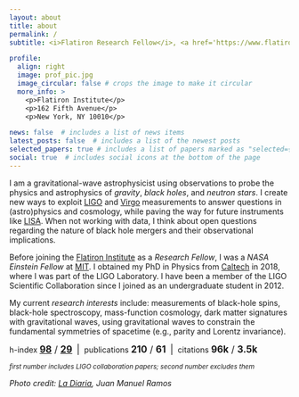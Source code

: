 ```yaml
---
layout: about
title: about
permalink: /
subtitle: <i>Flatiron Research Fellow</i>, <a href='https://www.flatironinstitute.org/center-for-computational-astrophysics'>Center for Computational Astrophysics</a>, Flatiron Institute, NYC

profile:
  align: right
  image: prof_pic.jpg
  image_circular: false # crops the image to make it circular
  more_info: >
    <p>Flatiron Institute</p>
    <p>162 Fifth Avenue</p>
    <p>New York, NY 10010</p>

news: false  # includes a list of news items
latest_posts: false  # includes a list of the newest posts
selected_papers: true # includes a list of papers marked as "selected={true}"
social: true  # includes social icons at the bottom of the page
---
```


I am a gravitational-wave astrophysicist using observations to probe the physics and astrophysics of _gravity_, _black holes_, and _neutron stars_. I create new ways to exploit [LIGO](https://ligo.caltech.edu) and [Virgo](https://www.virgo-gw.eu) measurements to answer questions in (astro)physics and cosmology, while paving the way for future instruments like [LISA](https://www.lisamission.org).
When not working with data, I think about open questions regarding the nature of black hole mergers and their observational implications.

Before joining the <a href='https://www.flatironinstitute.org'>Flatiron Institute</a> as a _Research Fellow_, I was a _NASA Einstein Fellow_ at [MIT](https://web.mit.edu).
I obtained my PhD in Physics from [Caltech](https://caltech.edu) in 2018, where I was part of the LIGO Laboratory.
I have been a member of the LIGO Scientific Collaboration since I joined as an undergraduate student in 2012.

My current _research interests_ include: measurements of black-hole spins, black-hole spectroscopy, mass-function cosmology, dark matter signatures with gravitational waves, using gravitational waves to constrain the fundamental symmetries of spacetime (e.g., parity and Lorentz invariance).

h-index
<big><b>[98](https://inspirehep.net/literature?sort=mostrecent&size=25&page=1&q=author%3Aisi&ui-citation-summary=true)</b>
/
<b>[29](https://inspirehep.net/literature?sort=mostrecent&size=25&page=1&q=author%3Aisi%20-%20abbott&ui-citation-summary=true)</b></big>
&nbsp;<big>\|</big>&nbsp; publications <big><b>210</b> / <b>61</b></big>
&nbsp;<big>\|</big>&nbsp; citations <big><b>96k</b> / <b>3.5k</b></big>

<i><small>first number includes LIGO collaboration papers; second number excludes them</small></i>

_Photo credit: [La Diaria](https://ladiaria.com.uy/educacion/articulo/2017/10/investigadores-uruguayos-comentan-los-nobel-de-la-ciencia/), Juan Manuel Ramos_


<!-- Put your address / P.O. box / other info right below your picture. You can also disable any of these elements by editing `profile` property of the YAML header of your `_pages/about.md`. Edit `_bibliography/papers.bib` and Jekyll will render your [publications page](/al-folio/publications/) automatically.
% 
% Link to your social media connections, too. This theme is set up to use [Font Awesome icons](http://fortawesome.github.io/Font-Awesome/) and [Academicons](https://jpswalsh.github.io/academicons/), like the ones below. Add your Facebook, Twitter, LinkedIn, Google Scholar, or just disable all of them.-->
